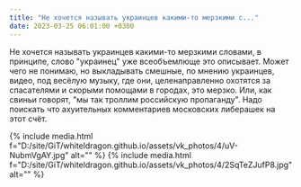 ```yaml
---
title: "Не хочется называть украинцев какими-то мерзкими с..."
date: 2023-03-25 06:01:00 +0300
---
```


Не хочется называть украинцев какими-то мерзкими словами, в принципе, слово "украинец" уже всеобъемлюще это описывает.
Может чего не понимаю, но выкладывать смешные, по мнению украинцев, видео, под весёлую музыку, где они, целенаправленно охотятся за спасателями и скорыми помощами в городах, это мерзко. Или, как свиньи говорят, "мы так троллим российскую пропаганду".
Надо поискать что ахуительных комментариев московских либерашек на этот счёт.


{% include media.html f="D:/site/GiT/whiteldragon.github.io/assets/vk_photos/4/uV-NubmVgAY.jpg" alt="" %}
{% include media.html f="D:/site/GiT/whiteldragon.github.io/assets/vk_photos/4/2SqTeZJufP8.jpg" alt="" %}
